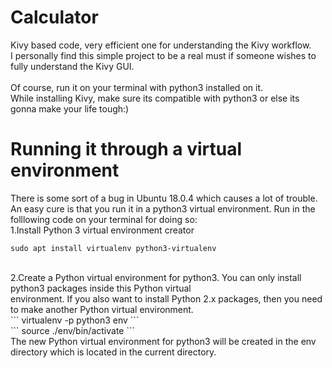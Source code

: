 # Calculator
Kivy based code, very efficient one for understanding the Kivy workflow.<br>
I personally find this simple project to be a real must if someone wishes to fully understand the Kivy GUI.<br><br>
Of course, run it on your terminal with python3 installed on it.<br>
While installing Kivy, make sure its compatible with python3 or else its gonna make your life tough:)
<br>
# Running it through a virtual environment<br>
There is some sort of a bug in Ubuntu 18.0.4 which causes a lot of trouble.<br>
An easy cure is that you run it in a python3 virtual environment.
Run in the folllowing code on your terminal for doing so:<br>
1.Install Python 3 virtual environment creator<br>
```
sudo apt install virtualenv python3-virtualenv
```
<br>
2.Create a Python virtual environment for python3. You can only install python3 packages inside this Python virtual <br>environment. If you also want to install Python 2.x packages, then you need to make another Python virtual environment.<br>
```
virtualenv -p python3 env
```
<br>
```
source ./env/bin/activate
```
<br>
The new Python virtual environment for python3 will be created in the env directory which is located in the current directory.



